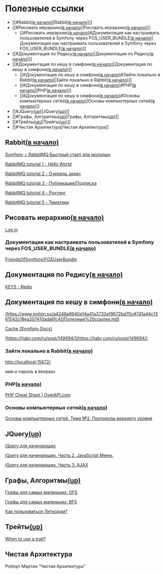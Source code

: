 # Полезные ссылки

- [[#Rabbit[(в начало)](Полезные%20ссылки.md)|Rabbit[(в начало)](Полезные%20ссылки.md)]]
- [[#Рисовать иерархию[(в начало)](Полезные%20ссылки.md)|Рисовать иерархию[(в начало)](Полезные%20ссылки.md)]]
	- [[#Рисовать иерархию[(в начало)](Полезные%20ссылки.md)#Документация как настраивать пользователей в Symfony через FOS_USER_BUNDLE[(в начало)](Полезные%20ссылки.md)|Документация как настраивать пользователей в Symfony через FOS_USER_BUNDLE[(в начало)](Полезные%20ссылки.md)]]
- [[#Документация по Редису[(в начало)](Полезные%20ссылки.md)|Документация по Редису[(в начало)](Полезные%20ссылки.md)]]
- [[#Документация по кешу в симфони[(в начало)](Полезные%20ссылки.md)|Документация по кешу в симфони[(в начало)](Полезные%20ссылки.md)]]
	- [[#Документация по кешу в симфони[(в начало)](Полезные%20ссылки.md)#Зайти локально в Rabbit[(в начало)](Полезные%20ссылки.md)|Зайти локально в Rabbit[(в начало)](Полезные%20ссылки.md)]]
	- [[#Документация по кешу в симфони[(в начало)](Полезные%20ссылки.md)#PHP[(в начало)](Полезные%20ссылки.md)|PHP[(в начало)](Полезные%20ссылки.md)]]
	- [[#Документация по кешу в симфони[(в начало)](Полезные%20ссылки.md)#Основы компьютерных сетей[(в начало)](Полезные%20ссылки.md)|Основы компьютерных сетей[(в начало)](Полезные%20ссылки.md)]]
- [[#JQuery[(up)](Полезные%20ссылки.md)|JQuery[(up)](Полезные%20ссылки.md)]]
- [[#Графы, Алгоритмы[(up)](Полезные%20ссылки.md)|Графы, Алгоритмы[(up)](Полезные%20ссылки.md)]]
- [[#Трейты[(up)](Полезные%20ссылки.md)|Трейты[(up)](Полезные%20ссылки.md)]]
- [[#Чистая Архитектура|Чистая Архитектура]]

## Rabbit[(в начало)](Полезные%20ссылки.md)

[Symfony + RabbitMQ Быстрый старт для молодых](https://habr.com/ru/post/338950/)

[RabbitMQ tutorial 1 - Hello World](https://habr.com/ru/post/149694/)

[RabbitMQ tutorial 2 - Очередь задач](https://habrahabr.ru/post/150134/)

[RabbitMQ tutorial 3 - Публикация/Подписка](https://habrahabr.ru/post/200870/)

[RabbitMQ tutorial 4 - Роутинг](https://habrahabr.ru/post/201096/)

[RabbitMQ tutorial 5 - Тематики](https://habrahabr.ru/post/201178/)

## Рисовать иерархию[(в начало)](Полезные%20ссылки.md)

[Log in](https://lucid.app/)

### Документация как настраивать пользователей в Symfony через FOS_USER_BUNDLE[(в начало)](Полезные%20ссылки.md)

[FriendsOfSymfony/FOSUserBundle](https://github.com/FriendsOfSymfony/FOSUserBundle/blob/master/Resources/doc/index.rst)

## Документация по Редису[(в начало)](Полезные%20ссылки.md)

[KEYS - Redis](https://redis.io/commands/keys)

## Документация по кешу в симфони[(в начало)](Полезные%20ссылки.md)

[https://www.notion.so/a4248a9640e14a41a3732ef9672bd70c#741a44c1361542c18ea207410ada6fc4](Полезные%20ссылки.md)

[Cache (Symfony Docs)](https://symfony.com/doc/current/cache.html#clearing-the-cache)

[https://habr.com/ru/post/149694/](https://habr.com/ru/post/149694/)

### Зайти локально в Rabbit[(в начало)](Полезные%20ссылки.md)

[http://localhost:15672/](http://localhost:15672/)

имя и пароль в keepass

### PHP[(в начало)](Полезные%20ссылки.md)

[PHP Cheat Sheet | OverAPI.com](https://overapi.com/php)

### Основы компьютерных сетей[(в начало)](Полезные%20ссылки.md)

[Основы компьютерных сетей. Тема №2. Протоколы верхнего уровня](https://habr.com/ru/post/307714/)

## JQuery[(up)](Полезные%20ссылки.md)

[jQuery для начинающих](https://habr.com/ru/post/38208/)

[jQuery для начинающих. Часть 2. JavaScript Меню.](http://habrahabr.ru/blogs/jquery/39440/)

[jQuery для начинающих. Часть 3. AJAX](https://habr.com/ru/post/42426/)

## Графы, Алгоритмы[(up)](Полезные%20ссылки.md)

[Графы для самых маленьких: DFS](https://habr.com/ru/post/200074/)

[Графы для самых маленьких: BFS](https://habr.com/ru/post/200252/)

[Как пользоваться Литкодом?](https://verbetcetera.com/tpost/c7pzth7c54-kak-polzovatsya-litkodom)

## Трейты[(up)](Полезные%20ссылки.md)

[When to use a trait?](https://matthiasnoback.nl/2022/07/when-to-use-a-trait/)

## Чистая Архитектура

Роберт Мартин “Чистая Архитектура”